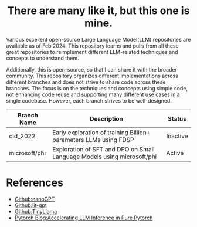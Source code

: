 <h1 align="center">There are many like it, but this one is mine.</h1> 

Various excellent open-source Large Language Model(LLM) repositories are available as of Feb 2024. This repository learns and pulls from all these great repositories to reimplement different LLM-related techniques and concepts to understand them.  

Additionally, this is open-source, so that I can share it with the broader community.
This repository organizes different implementations across different branches and does not strive to share code across these branches. The focus is on the techniques and concepts using simple code, not enhancing code reuse and supporting many different use cases in a single codebase. However, each branch strives to be well-designed.

| Branch Name | Description | Status |
| ----------- | ----------- | ------ |
| old_2022   | Early exploration of training Billion+ parameters LLMs using FDSP | Inactive |
| microsoft/phi | Exploration of SFT and DPO on Small Language Models using microsoft/phi | Active|

# References
* [Github:nanoGPT](https://github.com/karpathy/nanoGPT)
* [Github:lit-gpt](https://github.com/Lightning-AI/lit-gpt)
* [Github:TinyLlama](https://github.com/jzhang38/TinyLlama)
* [Pytorch Blog:Accelerating LLM Inference in Pure Pytorch](https://pytorch.org/blog/accelerating-generative-ai-2)
